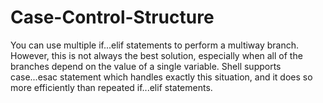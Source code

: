 # Case-Control-Structure
You can use multiple if...elif statements to perform a multiway branch. However, this is not always the best solution, especially when all of the branches depend on the value of a single variable.  Shell supports case...esac statement which handles exactly this situation, and it does so more efficiently than repeated if...elif statements.

